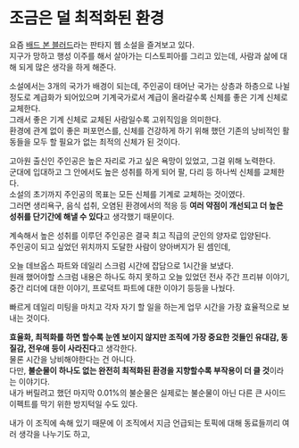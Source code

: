 # 조금은 덜 최적화된 환경

요즘 [배드 본 블러드](https://series.naver.com/novel/detail.series?productNo=10311211)라는 판타지 웹 소설을 즐겨보고 있다.  
지구가 망하고 행성 이주를 해서 살아가는 디스토피아를 그리고 있는데, 사람과 삶에 대해 되게 많은 생각을 하게 해준다.  
  
소설에서는 3개의 국가가 배경이 되는데, 주인공이 태어난 국가는 상층과 하층으로 나뉠정도로 계급화가 되어있으며 기계국가로서 계급이 올라갈수록 신체를 좋은 기계 신체로 교체한다.  
그래서 좋은 기계 신체로 교체된 사람일수록 고위직임을 의미한다.  
환경에 관계 없이 좋은 퍼포먼스를, 신체를 건강하게 하기 위해 했던 기존의 낭비적인 활동들을 모두 할 필요가 없는 최적의 신체가 된 것이다.  
  
고아원 출신인 주인공은 높은 자리로 가고 싶은 욕망이 있었고, 그걸 위해 노력한다.  
군대에 입대하고 그 안에서도 높은 성취를 하게 되어 팔, 다리 등 하나씩 신체를 교체한다.  
소설의 초기까지 주인공의 목표는 모든 신체를 기계로 교체하는 것이였다.  
그러면 생리욕구, 음식 섭취, 오염된 환경에서의 적응 등 **여러 약점이 개선되고 더 높은 성취를 단기간에 해낼 수 있다**고 생각했기 때문이다.  
  
계속해서 높은 성취를 이루던 주인공은 결국 최고 직급의 군인의 양자로 입양된다.  
주인공이 되고 싶었던 위치까지 도달한 사람이 양아버지가 된 셈인데, 

오늘 데브옵스 파트와 데일리 스크럼 시간에 잡담으로 1시간을 보냈다.  
원래 했어야할 스크럼 내용은 하나도 하지 못하고 오늘 있었던 전사 주간 프리뷰 이야기, 중간 리더에 대한 이야기, 프로덕트 파트에 대한 이야기 등등을 나눴다.  
  
빠르게 데일리 미팅을 마치고 각자 자기 할 일을 하는게 업무 시간을 가장 효율적으로 보내는 것이다.  


**효율화, 최적화를 하면 할수록 눈엔 보이지 않지만 조직에 가장 중요한 것들인 유대감, 동질감, 전우애 등이 사라진다**고 생각한다.  
물론 시간을 낭비해야한다는 건 아니다.  
다만, **불순물이 하나도 없는 완전히 최적화된 환경을 지향할수록 부작용이 더 클 것**이라는 이야기다.  
내가 버릴려고 했던 마지막 0.01%의 불순물은 실제로는 불순물이 아닌 다른 큰 사이드 이펙트를 막기 위한 방지턱일 수도 있다.  

내가 이 조직에 속해 있기 때문에 이 조직에서 지금 언급되는 토픽에 대해 동료들끼리 여러 생각을 나누기도 하고,  

